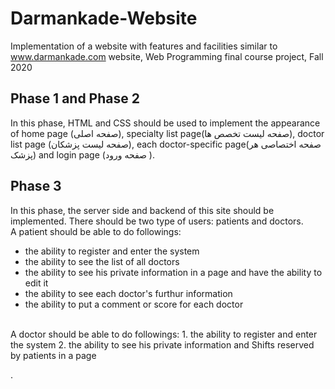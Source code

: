 # Darmankade-Website
Implementation of a website with features and facilities similar to www.darmankade.com website, Web Programming final course project, Fall 2020
## Phase 1 and Phase 2
In this phase, HTML and CSS should be used to implement the appearance of home page (صفحه اصلی), specialty list page(صفحه لیست تخصص ها), doctor list page (صفحه لیست پزشکان), each doctor-specific page(صفحه اختصاصی هر پزشک) and login page (صفحه ورود ).
## Phase 3
In this phase, the server side and backend of this site should be implemented. There should be two type of users: patients and doctors. <br/>
A patient should be able to do followings:
- the ability to register and enter the system
- the ability to see the list of all doctors
- the ability to see his private information in a page and have the ability to edit it
- the ability to see each doctor's furthur information 
- the ability to put a comment or score for each doctor <br/>
<br/>
A doctor should be able to do followings:
1. the ability to register and enter the system
2. the ability to see his private information and Shifts reserved by patients in a page

.

